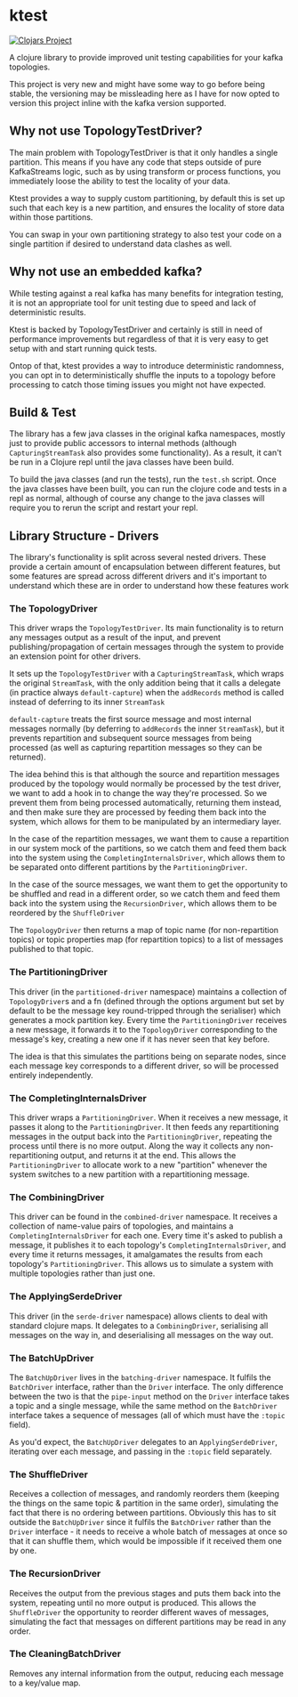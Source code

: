 # ktest

[![Clojars Project](https://img.shields.io/clojars/v/djs/ktest.svg)](https://clojars.org/djs/ktest)

A clojure library to provide improved unit testing capabilities for your kafka topologies.

This project is very new and might have some way to go before being stable, the versioning may be missleading here as I have for now opted to version this project inline with the kafka version supported.

## Why not use TopologyTestDriver?

The main problem with TopologyTestDriver is that it only handles a single partition. This means if you have any code that steps outside of pure KafkaStreams logic, such as by using transform or process functions, you immediately loose the ability to test the locality of your data.

Ktest provides a way to supply custom partitioning, by default this is set up such that each key is a new partition, and ensures the locality of store data within those partitions.

You can swap in your own partitioning strategy to also test your code on a single partition if desired to understand data clashes as well.

## Why not use an embedded kafka?

While testing against a real kafka has many benefits for integration testing, it is not an appropriate tool for unit testing due to speed and lack of deterministic results.

Ktest is backed by TopologyTestDriver and certainly is still in need of performance improvements but regardless of that it is very easy to get setup with and start running quick tests.

Ontop of that, ktest provides a way to introduce deterministic randomness, you can opt in to deterministically shuffle the inputs to a topology before processing to catch those timing issues you might not have expected.

## Build & Test

The library has a few java classes in the original kafka namespaces, mostly just to provide public accessors to internal methods (although `CapturingStreamTask` also provides some functionality). As a result, it can't be run in a Clojure repl until the java classes have been build.

To build the java classes (and run the tests), run the `test.sh` script. Once the java classes have been built, you can run the clojure code and tests in a repl as normal, although of course any change to the java classes will require you to rerun the script and restart your repl.

## Library Structure - Drivers

The library's functionality is split across several nested drivers. These provide a certain amount of encapsulation between different features, but some features are spread across different drivers and it's important to understand which these are in order to understand how these features work

### The TopologyDriver

This driver wraps the `TopologyTestDriver`. Its main functionality is to return any messages output as a result of the input, and prevent publishing/propagation of certain messages through the system to provide an extension point for other drivers.

It sets up the `TopologyTestDriver` with a `CapturingStreamTask`, which wraps the original `StreamTask`, with the only addition being that it calls a delegate (in practice always `default-capture`) when the `addRecords` method is called instead of deferring to its inner `StreamTask`

`default-capture` treats the first source message and most internal messages normally (by deferring to `addRecords` the inner `StreamTask`), but it prevents repartition and subsequent source messages from being processed (as well as capturing repartition messages so they can be returned).

The idea behind this is that although the source and repartition messages produced by the topology would normally be processed by the test driver, we want to add a hook in to change the way they're processed. So we prevent them from being processed automatically, returning them instead, and then make sure they are processed by feeding them back into the system, which allows for them to be manipulated by an intermediary layer. 

In the case of the repartition messages, we want them to cause a repartition in our system mock of the partitions, so we catch them and feed them back into the system using the `CompletingInternalsDriver`, which allows them to be separated onto different partitions by the `PartitioningDriver`.

In the case of the source messages, we want them to get the opportunity to be shuffled and read in a different order, so we catch them and feed them back into the system using the `RecursionDriver`, which allows them to be reordered by the `ShuffleDriver` 

The `TopologyDriver` then returns a map of topic name (for non-repartition topics) or topic properties map (for repartition topics) to a list of messages published to that topic.

### The PartitioningDriver

This driver (in the `partitioned-driver` namespace) maintains a collection of `TopologyDriver`s and a fn (defined through the options argument but set by default to be the message key round-tripped through the serialiser) which generates a mock partition key. Every time the `PartitioningDriver` receives a new message, it forwards it to the `TopologyDriver` corresponding to the message's key, creating a new one if it has never seen that key before.

The idea is that this simulates the partitions being on separate nodes, since each message key corresponds to a different driver, so will be processed entirely independently.

### The CompletingInternalsDriver

This driver wraps a `PartitioningDriver`. When it receives a new message, it passes it along to the `PartitioningDriver`. It then feeds any repartitioning messages in the output back into the `PartitioningDriver`, repeating the process until there is no more output. Along the way it collects any non-repartitioning output, and returns it at the end. This allows the `PartitioningDriver` to allocate work to a new "partition" whenever the system switches to a new partition with a repartitioning message.

### The CombiningDriver

This driver can be found in the `combined-driver` namespace. It receives a collection of name-value pairs of topologies, and maintains a `CompletingInternalsDriver` for each one. Every time it's asked to publish a message, it publishes it to each topology's `CompletingInternalsDriver`, and every time it returns messages, it amalgamates the results from each topology's `PartitioningDriver`. This allows us to simulate a system with multiple topologies rather than just one.

### The ApplyingSerdeDriver

This driver (in the `serde-driver` namespace) allows clients to deal with standard clojure maps. It delegates to a `CombiningDriver`, serialising all messages on the way in, and deserialising all messages on the way out.

### The BatchUpDriver

The `BatchUpDriver` lives in the `batching-driver` namespace. It fulfils the `BatchDriver` interface, rather than the `Driver` interface. The only difference between the two is that the `pipe-input` method on the `Driver` interface takes a topic and a single message, while the same method on the `BatchDriver` interface takes a sequence of messages (all of which must have the `:topic` field).

As you'd expect, the `BatchUpDriver` delegates to an `ApplyingSerdeDriver`, iterating over each message, and passing in the `:topic` field separately.

### The ShuffleDriver

Receives a collection of messages, and randomly reorders them (keeping the things on the same topic & partition in the same order), simulating the fact that there is no ordering between partitions. Obviously this has to sit outside the `BatchUpDriver` since it fulfils the `BatchDriver` rather than the `Driver` interface - it needs to receive a whole batch of messages at once so that it can shuffle them, which would be impossible if it received them one by one.

### The RecursionDriver

Receives the output from the previous stages and puts them back into the system, repeating until no more output is produced. This allows the `ShuffleDriver` the opportunity to reorder different waves of messages, simulating the fact that messages on different partitions may be read in any order.

### The CleaningBatchDriver

Removes any internal information from the output, reducing each message to a key/value map.
